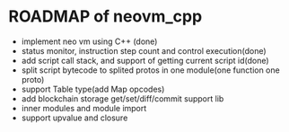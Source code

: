 ROADMAP of neovm_cpp
===========================

* implement neo vm using C++ (done)
* status monitor, instruction step count and control execution(done)
* add script call stack, and support of getting current script id(done)
* split script bytecode to splited protos in one module(one function one proto)
* support Table type(add Map opcodes)
* add blockchain storage get/set/diff/commit support lib
* inner modules and module import
* support upvalue and closure
